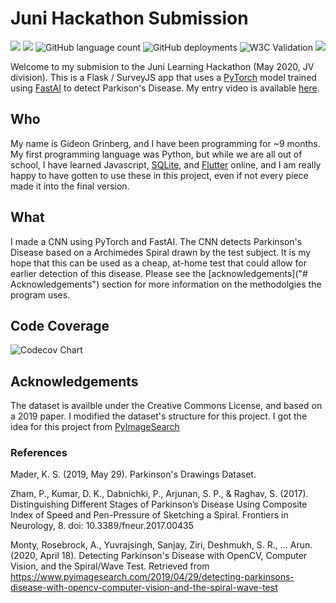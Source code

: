 
# Juni Hackathon Submission

<p align="center">
 <a href="https://gitpod.io/#github.com/gideon357/JuniHackathonFinal"><img src="https://img.shields.io/badge/Gitpod%20-Ready%20to%20Code-blue?style=for-the-badge&logo=gitpod"></img></a> <a href="https://pypi.org/project/black/"><img src="https://img.shields.io/badge/code%20style-black-black?style=for-the-badge"></img></a>
 <img alt="GitHub language count" src="https://img.shields.io/github/languages/count/gideon357/JuniHackathonFinal?style=for-the-badge">  <img alt="GitHub deployments" src="https://img.shields.io/github/deployments/gideon357/JuniHackathonFinal/parkinsons-detector?label=deployment%20state&style=for-the-badge">
 <img alt="W3C Validation" src="https://img.shields.io/w3c-validation/default?label=w3c%20validation&targetUrl=https%3A%2F%2Fparkinsons-detector.herokuapp.com%2F&style=for-the-badge">
<img src="https://img.shields.io/badge/license-AGPL--3.0-blue?style=for-the-badge"></img>
</p>

Welcome to my submision to the Juni Learning Hackathon (May 2020, JV division). This is a Flask / SurveyJS app that uses a [PyTorch](https://pytorch.org) model trained using [FastAI](https://fast.ai) to detect Parkison's Disease. My entry video is available [here](https://google.com).

## Who

My name is Gideon Grinberg, and I have been programming for ~9 months. My first programming language was Python, but while we are all out of school, I have learned Javascript, [SQLite](https://sqlite.org), and [Flutter](https://flutter.dev) online, and I am really happy to have gotten to use these in this project, even if not every piece made it into the final version.

## What

I made a CNN using PyTorch and FastAI. The CNN detects Parkinson's Disease based on a Archimedes Spiral drawn by the test subject. It is my hope that this can be used as a cheap, at-home test that could allow for earlier detection of this disease. Please see the [acknowledgements]("# Acknowledgements") section for more information on the methodolgies the program uses.

## Code Coverage

![Codecov Chart](https://via.placeholder.com/150)

## Acknowledgements

The dataset is availble under the Creative Commons License, and based on a 2019 paper. I modified the dataset's structure for this project. I got the idea for this project from [PyImageSearch](https://pyimagesearch.com)

### References

Mader, K. S. (2019, May 29). Parkinson's Drawings Dataset.

Zham, P., Kumar, D. K., Dabnichki, P., Arjunan, S. P., & Raghav, S. (2017). Distinguishing Different Stages of Parkinson’s Disease Using Composite Index of Speed and Pen-Pressure of Sketching a Spiral. Frontiers in Neurology, 8. doi: 10.3389/fneur.2017.00435

Monty, Rosebrock, A., Yuvrajsingh, Sanjay, Ziri, Deshmukh, S. R., … Arun. (2020, April 18). Detecting Parkinson's Disease with OpenCV, Computer Vision, and the Spiral/Wave Test. Retrieved from https://www.pyimagesearch.com/2019/04/29/detecting-parkinsons-disease-with-opencv-computer-vision-and-the-spiral-wave-test
